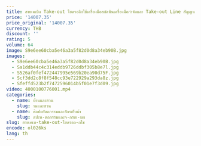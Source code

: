 ```yaml
---
title: สายเคเบิล Take-out ไฮดรอลิกใช้เครื่องมือสกัดพินเครื่องมือกําจัดและ Take-out Line สัญญาณราง
price: '14007.35'
price_original: '14007.35'
currency: THB
discount: ''
rating: 5
volume: 64
image: S9e6ee60cba5e46a3a5f82d0d8a34eb90B.jpg
images:
  - S9e6ee60cba5e46a3a5f82d0d8a34eb90B.jpg
  - Sa1ddb44c4c314eddb9726ddbf305b8e7l.jpg
  - S526af0fef472447995e569b20ea90d75F.jpg
  - Scf3dd2c8f8f548cc93e722929a293da8z.jpg
  - Sfeffd523b2f7472596014b5f01e7f3d09.jpg
video: 4000100776001.mp4
categories:
  - name: บ้านและสวน
    slug: านและสวน
  - name: ศิลปะหัตถกรรมและจักรเย็บผ้า
    slug: ลปะห-ตถกรรมและจ-กรเย-บผ
slug: สายเคเบ-take-out-ไฮดรอล-กใช
encode: ol026ks
lang: th
---
```

  